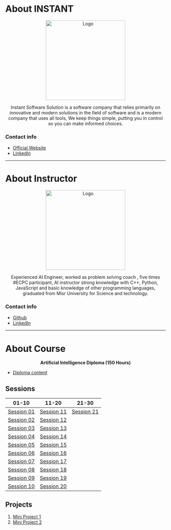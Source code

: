 # About INSTANT

<p align='center'>
    <img style="width:250px; height:250px;" src="https://bit.ly/406hezb" alt="Logo"/>
</p>

<p align='center'>
    Instant Software Solution is a software company that relies primarily on innovative and modern solutions in the field of software and is a modern company that uses all tools, We keep things simple, putting you in control so you can make informed choices.
</p>

### Contact info
* [Official Website](https://www.instant-ss.com/)
* [LinkedIn](https://www.linkedin.com/company/instantsoftwaresolution/)

___

# About Instructor

<p align='center'> 
    <img style="width:250px; height:250px;" src="https://bit.ly/3voZzF5" alt="Logo"/>
</p>

<p align='center'> 
    Experienced AI Engineer, worked as problem solving coach , five times #ECPC participant, AI instructor strong knowledge with C++, Python, JavaScript and basic knowledge of other programming languages, graduated from Misr University for Science and technology.
</p>

### Contact info
* [Github](https://github.com/ahmedtronic)
* [LinkedIn](https://www.linkedin.com/in/ahmedtronic/)

___

# About Course

<p align='center'>
    <b>Artificial Intelligence Diploma (150 Hours)</b>
</p>

* [Diploma content](https://bit.ly/3dpOT3j)

## Sessions
|01-10|11-20|21-30|
|-----|-----|-----|
|[Session 01](https://github.com/AhmedUKamel/INSTANT-AI/tree/main/Session%2001)|[Session 11](https://github.com/AhmedUKamel/INSTANT-AI/tree/main/Session%2011)|[Session 21](https://github.com/AhmedUKamel/INSTANT-AI/tree/main/Session%2021)|
|[Session 02](https://github.com/AhmedUKamel/INSTANT-AI/tree/main/Session%2002)|[Session 12](https://github.com/AhmedUKamel/INSTANT-AI/tree/main/Session%2012)||
|[Session 03](https://github.com/AhmedUKamel/INSTANT-AI/tree/main/Session%2003)|[Session 13](https://github.com/AhmedUKamel/INSTANT-AI/tree/main/Session%2013)||
|[Session 04](https://github.com/AhmedUKamel/INSTANT-AI/tree/main/Session%2004)|[Session 14](https://github.com/AhmedUKamel/INSTANT-AI/tree/main/Session%2014)||
|[Session 05](https://github.com/AhmedUKamel/INSTANT-AI/tree/main/Session%2005)|[Session 15](https://github.com/AhmedUKamel/INSTANT-AI/tree/main/Session%2015)||
|[Session 06](https://github.com/AhmedUKamel/INSTANT-AI/tree/main/Session%2006)|[Session 16](https://github.com/AhmedUKamel/INSTANT-AI/tree/main/Session%2016)||
|[Session 07](https://github.com/AhmedUKamel/INSTANT-AI/tree/main/Session%2007)|[Session 17](https://github.com/AhmedUKamel/INSTANT-AI/tree/main/Session%2017)||
|[Session 08](https://github.com/AhmedUKamel/INSTANT-AI/tree/main/Session%2008)|[Session 18](https://github.com/AhmedUKamel/INSTANT-AI/tree/main/Session%2018)||
|[Session 09](https://github.com/AhmedUKamel/INSTANT-AI/tree/main/Session%2009)|[Session 19](https://github.com/AhmedUKamel/INSTANT-AI/tree/main/Session%2019)||
|[Session 10](https://github.com/AhmedUKamel/INSTANT-AI/tree/main/Session%2010)|[Session 20](https://github.com/AhmedUKamel/INSTANT-AI/tree/main/Session%2020)||

## Projects
1. [Mini Project 1](https://github.com/AhmedUKamel/INSTANT-AI/tree/main/Mini%20Project%201)
2. [Mini Project 2](https://github.com/AhmedUKamel/INSTANT-AI/tree/main/Mini%20Project%202)
